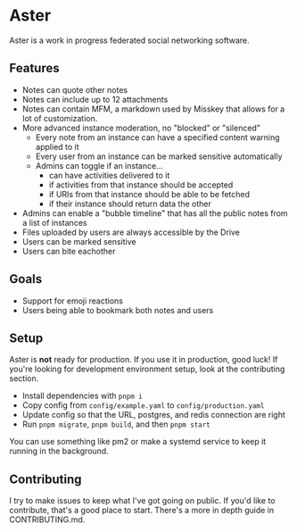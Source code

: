 # Aster

Aster is a work in progress federated social networking software.

## Features
- Notes can quote other notes
- Notes can include up to 12 attachments
- Notes can contain MFM, a markdown used by Misskey that allows for a lot of customization.
- More advanced instance moderation, no "blocked" or "silenced"
  - Every note from an instance can have a specified content warning applied to it
  - Every user from an instance can be marked sensitive automatically
  - Admins can toggle if an instance...
    - can have activities delivered to it
    - if activities from that instance should be accepted
    - if URIs from that instance should be able to be fetched
    - if their instance should return data the other
- Admins can enable a "bubble timeline" that has all the public notes from a list of instances
- Files uploaded by users are always accessible by the Drive
- Users can be marked sensitive
- Users can bite eachother

## Goals
- Support for emoji reactions
- Users being able to bookmark both notes and users

## Setup

Aster is **not** ready for production. If you use it in production, good luck!
If you're looking for development environment setup, look at the contributing section.

- Install dependencies with `pnpm i`
- Copy config from `config/example.yaml` to `config/production.yaml`
- Update config so that the URL, postgres, and redis connection are right
- Run `pnpm migrate`, `pnpm build`, and then `pnpm start`

You can use something like pm2 or make a systemd service to keep it running in the background.

## Contributing

I try to make issues to keep what I've got going on public. If you'd like to contribute, that's a good place to start. There's a more in depth guide in CONTRIBUTING.md.

